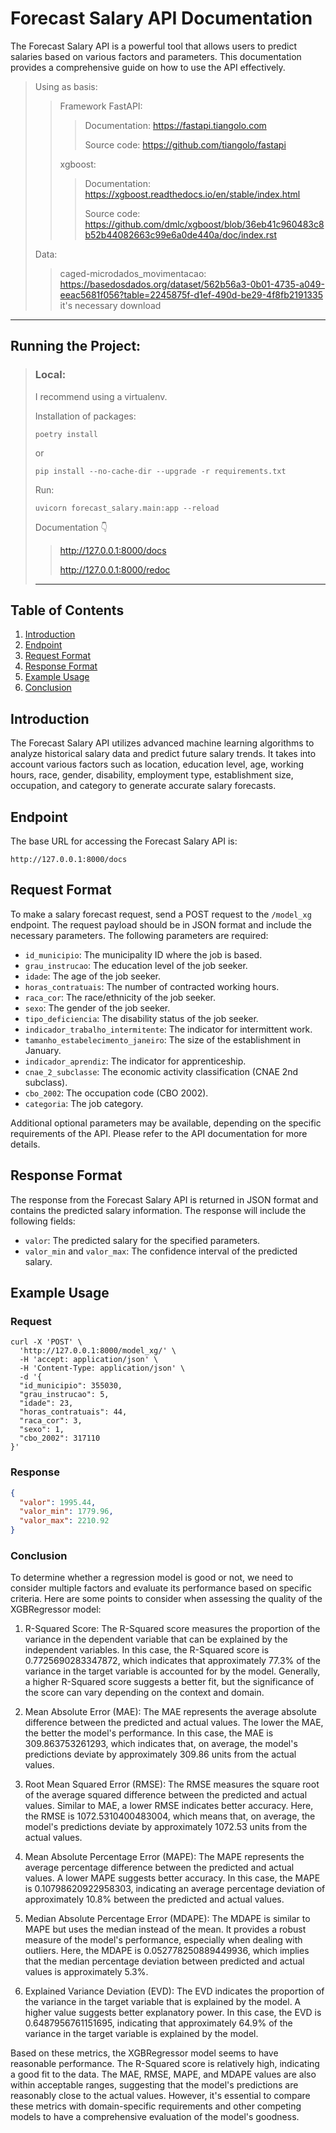 # Forecast Salary API Documentation

The Forecast Salary API is a powerful tool that allows users to predict salaries based on various factors and parameters. This documentation provides a comprehensive guide on how to use the API effectively.

> Using as basis: 
>
>> Framework FastAPI:
>>> Documentation: https://fastapi.tiangolo.com
>>>
>>> Source code: https://github.com/tiangolo/fastapi
>>
>> xgboost:
>>> Documentation: https://xgboost.readthedocs.io/en/stable/index.html
>>>
>>> Source code: https://github.com/dmlc/xgboost/blob/36eb41c960483c8b52b44082663c99e6a0de440a/doc/index.rst
>
> Data:
>
>> caged-microdados_movimentacao: https://basedosdados.org/dataset/562b56a3-0b01-4735-a049-eeac5681f056?table=2245875f-d1ef-490d-be29-4f8fb2191335
>> it's necessary download
---

## Running the Project:
> ### Local:
>
> I recommend using a virtualenv.
>
> Installation of packages:
>```console
> poetry install
> ```
> or
>```console
> pip install --no-cache-dir --upgrade -r requirements.txt
> ```
>
> Run:
> ```console
> uvicorn forecast_salary.main:app --reload
> ```
> 
> Documentation :point_down:
>> http://127.0.0.1:8000/docs
>>
>> http://127.0.0.1:8000/redoc
> ---

## Table of Contents

1. [Introduction](#introduction)
2. [Endpoint](#endpoint)
3. [Request Format](#request-format)
4. [Response Format](#response-format)
5. [Example Usage](#example-usage)
6. [Conclusion](#conclusion)

## Introduction

The Forecast Salary API utilizes advanced machine learning algorithms to analyze historical salary data and predict future salary trends. It takes into account various factors such as location, education level, age, working hours, race, gender, disability, employment type, establishment size, occupation, and category to generate accurate salary forecasts.

## Endpoint

The base URL for accessing the Forecast Salary API is:

```
http://127.0.0.1:8000/docs
```

## Request Format

To make a salary forecast request, send a POST request to the `/model_xg` endpoint. The request payload should be in JSON format and include the necessary parameters. The following parameters are required:

- `id_municipio`: The municipality ID where the job is based.
- `grau_instrucao`: The education level of the job seeker.
- `idade`: The age of the job seeker.
- `horas_contratuais`: The number of contracted working hours.
- `raca_cor`: The race/ethnicity of the job seeker.
- `sexo`: The gender of the job seeker.
- `tipo_deficiencia`: The disability status of the job seeker.
- `indicador_trabalho_intermitente`: The indicator for intermittent work.
- `tamanho_estabelecimento_janeiro`: The size of the establishment in January.
- `indicador_aprendiz`: The indicator for apprenticeship.
- `cnae_2_subclasse`: The economic activity classification (CNAE 2nd subclass).
- `cbo_2002`: The occupation code (CBO 2002).
- `categoria`: The job category.

Additional optional parameters may be available, depending on the specific requirements of the API. Please refer to the API documentation for more details.

## Response Format

The response from the Forecast Salary API is returned in JSON format and contains the predicted salary information. The response will include the following fields:

- `valor`: The predicted salary for the specified parameters.
- `valor_min` and `valor_max`: The confidence interval of the predicted salary.

## Example Usage

### Request

```console
curl -X 'POST' \
  'http://127.0.0.1:8000/model_xg/' \
  -H 'accept: application/json' \
  -H 'Content-Type: application/json' \
  -d '{
  "id_municipio": 355030,
  "grau_instrucao": 5,
  "idade": 23,
  "horas_contratuais": 44,
  "raca_cor": 3,
  "sexo": 1,
  "cbo_2002": 317110
}'
```

### Response

```json
{
  "valor": 1995.44,
  "valor_min": 1779.96,
  "valor_max": 2210.92
}
```

### Conclusion

To determine whether a regression model is good or not, we need to consider multiple factors and evaluate its performance based on specific criteria. Here are some points to consider when assessing the quality of the XGBRegressor model:

1. R-Squared Score: The R-Squared score measures the proportion of the variance in the dependent variable that can be explained by the independent variables. In this case, the R-Squared score is 0.7725690283347872, which indicates that approximately 77.3% of the variance in the target variable is accounted for by the model. Generally, a higher R-Squared score suggests a better fit, but the significance of the score can vary depending on the context and domain.

2. Mean Absolute Error (MAE): The MAE represents the average absolute difference between the predicted and actual values. The lower the MAE, the better the model's performance. In this case, the MAE is 309.863753261293, which indicates that, on average, the model's predictions deviate by approximately 309.86 units from the actual values.

3. Root Mean Squared Error (RMSE): The RMSE measures the square root of the average squared difference between the predicted and actual values. Similar to MAE, a lower RMSE indicates better accuracy. Here, the RMSE is 1072.5310400483004, which means that, on average, the model's predictions deviate by approximately 1072.53 units from the actual values.

4. Mean Absolute Percentage Error (MAPE): The MAPE represents the average percentage difference between the predicted and actual values. A lower MAPE suggests better accuracy. In this case, the MAPE is 0.10798620922958303, indicating an average percentage deviation of approximately 10.8% between the predicted and actual values.

5. Median Absolute Percentage Error (MDAPE): The MDAPE is similar to MAPE but uses the median instead of the mean. It provides a robust measure of the model's performance, especially when dealing with outliers. Here, the MDAPE is 0.052778250889449936, which implies that the median percentage deviation between predicted and actual values is approximately 5.3%.

6. Explained Variance Deviation (EVD): The EVD indicates the proportion of the variance in the target variable that is explained by the model. A higher value suggests better explanatory power. In this case, the EVD is 0.6487956761151695, indicating that approximately 64.9% of the variance in the target variable is explained by the model.

Based on these metrics, the XGBRegressor model seems to have reasonable performance. The R-Squared score is relatively high, indicating a good fit to the data. The MAE, RMSE, MAPE, and MDAPE values are also within acceptable ranges, suggesting that the model's predictions are reasonably close to the actual values. However, it's essential to compare these metrics with domain-specific requirements and other competing models to have a comprehensive evaluation of the model's goodness.